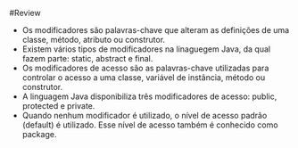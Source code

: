 #Review

- Os modificadores são palavras-chave que alteram as definições de uma classe, método, atributo ou construtor.
- Existem vários tipos de modificadores na linaguegem Java, da qual fazem parte: static, abstract e final.
- Os modificadores de acesso são as palavras-chave utilizadas para controlar o acesso a uma classe, variável de instância, método ou construtor.
- A linguagem Java disponibiliza três modificadores de acesso: public, protected e private.
- Quando nenhum modificador é utilizado, o nível de acesso padrão (default) é utilizado. Esse nível de acesso também é conhecido como package.
